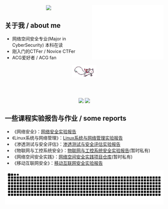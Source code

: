 <!-- <table align='right'>
<tr><td><img src="https://github.com/Whwbmb/Whwbmb/blob/main/github-metrics.svg" width="45%" align="right" /></td></tr>
</table> -->




<div align="center">
<img src="https://github.com/Whwbmb/Whwbmb/blob/main/github-metrics.svg" width="45%" align="right" />

<img src="https://readme-typing-svg.demolab.com?font=Inconsolata&weight=500&size=50&duration=4000&pause=300&color=A7A459&center=true&vCenter=true&multiline=true&repeat=false&random=false&width=1300&height=140&lines=Hi+there!;Welcome+to+my+corner+of+GitHub." width="50%" />

<div markdown="1" align="left">

## 关于我 / about me

- 网络空间安全专业(Major in CyberSecurity) 本科在读 
- 刚入门的CTFer / Novice CTFer
- ACG爱好者 / ACG fan

</div>

<img src="https://raw.githubusercontent.com/Whwbmb/Whwbmb/main/assets/kyubey.gif" height="40" />

<br><br>

[![](https://img.shields.io/badge/bilibili-ff66ab)](https://space.bilibili.com/246548892?spm_id_from=333.1007.0.0)
[![](https://img.shields.io/badge/nssctf-6364ff)](https://www.nssctf.cn/user/23773)

<!-- [![](https://img.shields.io/badge/osu!-ff66ab)](https://osu.ppy.sh/users/4606212)
[![](https://img.shields.io/badge/enka.network-69899c)](https://enka.network/u/Inng/1A4HU1/10000069/1985924/) -->


<div markdown="1" align="left">

## 一些课程实验报告与作业 / some reports

- 《网络安全》：[网络安全实验报告](https://github.com/Whwbmb/Cyber-security)
- 《Linux系统与网络管理》：[Linux系统与网络管理实验报告](https://github.com/Whwbmb/Whwbmb-Linux-system-and-network-management)
- 《渗透测试与安全评估》：[渗透测试与安全评估实验报告](https://github.com/Whwbmb/CUC_Penetration-testing-and-security-assessments)
- 《物联网与工控系统安全》：[物联网与工控系统安全实验报告](https://github.com/Whwbmb/IoT-and-industrial-control-system-security)(暂时私有)
- 《网络空间安全实践》：[网络空间安全实践项目仓库](https://github.com/Whwbmb/Comprehensive-practice-of-cyberspace-security)(暂时私有)
- 《移动互联网安全》：[移动互联网安全实验报告](https://github.com/Whwbmb/Mobile-Internet-Security)
</div>
</div>

<picture>
  <source media="(prefers-color-scheme: dark)" srcset="https://raw.githubusercontent.com/Whwbmb/Whwbmb/output/github-contribution-grid-snake-dark.svg">
  <source media="(prefers-color-scheme: light)" srcset="https://raw.githubusercontent.com/Whwbmb/Whwbmb/output/github-contribution-grid-snake.svg">
  <img alt="github contribution grid snake animation" src="https://raw.githubusercontent.com/Whwbmb/Whwbmb/output/github-contribution-grid-snake.svg">
</picture>
